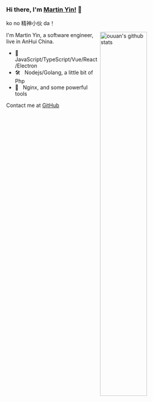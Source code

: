 ### Hi there, I'm [Martin Yin!](https://github.com/martin-yin) 👋 

ko no 精神小伙 da！

<img align="right" alt="ouuan's github stats" width="50%" src="https://github-readme-stats.vercel.app/api?username=martin-yin&show_icons=true">

I'm Martin Yin, a software engineer, live in AnHui China.

- 🎁  &nbsp; JavaScript/TypeScript/Vue/React/Electron
- 🛠  &nbsp; Nodejs/Golang, a little bit of Php
- 🚕  &nbsp; Nginx, and some powerful tools

Contact me at [GitHub](https://github.com/martin-yin)
